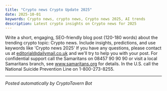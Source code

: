 ```yaml
---
title: "Crypto news Crypto Update 2025"
date: 2025-10-01
keywords: Crypto news, crypto news, Crypto news 2025, AI trends
description: Latest crypto insights on Crypto news for 2025
---
```

 Write a short, engaging, SEO-friendly blog post (120-180 words) about the trending crypto topic: Crypto news. Include insights, predictions, and use keywords like 'Crypto news 2025' If you have any questions, please contact us at editorial@dailymail.co.uk and we'll try to help you with your post. For confidential support call the Samaritans on 08457 90 90 90 or visit a local Samaritans branch, see www.samaritans.org for details. In the U.S. call the National Suicide Prevention Line on 1-800-273-8255.
<ins class="adsense" data-ad-client="ca-pub-YOUR_ADSENSE_ID" data-ad-slot="YOUR_AD_SLOT" data-ad-format="auto"></ins>
<script>(adsbygoogle = window.adsbygoogle || []).push({});</script>
---
*Posted automatically by CryptoTavern Bot*
